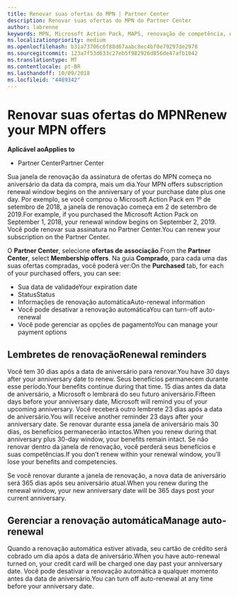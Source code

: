 ```yaml
---
title: Renovar suas ofertas do MPN | Partner Center
description: Renovar suas ofertas do MPN do Partner Center
author: labrenne
keywords: MPN, Microsoft Action Pack, MAPS, renovação de competência, data de renovação
ms.localizationpriority: medium
ms.openlocfilehash: b31a73706c6f88d67aabc8ec4bf0e79297de2978
ms.sourcegitcommit: 123a7f53d633c27eb5f982926d856de47afb1042
ms.translationtype: MT
ms.contentlocale: pt-BR
ms.lasthandoff: 10/09/2018
ms.locfileid: "4489342"
---
```

# <a name="renew-your-mpn-offers"></a><span data-ttu-id="a6f00-104">Renovar suas ofertas do MPN</span><span class="sxs-lookup"><span data-stu-id="a6f00-104">Renew your MPN offers</span></span>

**<span data-ttu-id="a6f00-105">Aplicável ao</span><span class="sxs-lookup"><span data-stu-id="a6f00-105">Applies to</span></span>**

- <span data-ttu-id="a6f00-106">Partner Center</span><span class="sxs-lookup"><span data-stu-id="a6f00-106">Partner Center</span></span>

<span data-ttu-id="a6f00-107">Sua janela de renovação da assinatura de ofertas do MPN começa no aniversário da data da compra, mais um dia.</span><span class="sxs-lookup"><span data-stu-id="a6f00-107">Your MPN offers subscription renewal window begins on the anniversary of your purchase date plus one day.</span></span> <span data-ttu-id="a6f00-108">Por exemplo, se você comprou o Microsoft Action Pack em 1º de setembro de 2018, a janela de renovação começa em 2 de setembro de 2019.</span><span class="sxs-lookup"><span data-stu-id="a6f00-108">For example, if you purchased the Microsoft Action Pack on September 1, 2018, your renewal window begins on September 2, 2019.</span></span> <span data-ttu-id="a6f00-109">Você pode renovar sua assinatura no Partner Center.</span><span class="sxs-lookup"><span data-stu-id="a6f00-109">You can renew your subscription on the Partner Center.</span></span>

<span data-ttu-id="a6f00-110">O **Partner Center**, selecione **ofertas de associação**.</span><span class="sxs-lookup"><span data-stu-id="a6f00-110">From the **Partner Center**, select **Membership offers**.</span></span>
<span data-ttu-id="a6f00-111">Na guia **Comprado**, para cada uma das suas ofertas compradas, você poderá ver:</span><span class="sxs-lookup"><span data-stu-id="a6f00-111">On the **Purchased** tab, for each of your purchased offers, you can see:</span></span>

- <span data-ttu-id="a6f00-112">Sua data de validade</span><span class="sxs-lookup"><span data-stu-id="a6f00-112">Your expiration date</span></span>
- <span data-ttu-id="a6f00-113">Status</span><span class="sxs-lookup"><span data-stu-id="a6f00-113">Status</span></span>
- <span data-ttu-id="a6f00-114">Informações de renovação automática</span><span class="sxs-lookup"><span data-stu-id="a6f00-114">Auto-renewal information</span></span>
- <span data-ttu-id="a6f00-115">Você pode desativar a renovação automática</span><span class="sxs-lookup"><span data-stu-id="a6f00-115">You can turn-off auto-renewal</span></span>
- <span data-ttu-id="a6f00-116">Você pode gerenciar as opções de pagamento</span><span class="sxs-lookup"><span data-stu-id="a6f00-116">You can manage your payment options</span></span>

## <a name="renewal-reminders"></a><span data-ttu-id="a6f00-117">Lembretes de renovação</span><span class="sxs-lookup"><span data-stu-id="a6f00-117">Renewal reminders</span></span>

<span data-ttu-id="a6f00-118">Você tem 30 dias após a data de aniversário para renovar.</span><span class="sxs-lookup"><span data-stu-id="a6f00-118">You have 30 days after your anniversary date to renew.</span></span> <span data-ttu-id="a6f00-119">Seus benefícios permanecem durante esse período.</span><span class="sxs-lookup"><span data-stu-id="a6f00-119">Your benefits continue during that time.</span></span> <span data-ttu-id="a6f00-120">15 dias antes da data de aniversário, a Microsoft o lembrará do seu futuro aniversário.</span><span class="sxs-lookup"><span data-stu-id="a6f00-120">Fifteen days before your anniversary date, Microsoft will remind you of your upcoming anniversary.</span></span> <span data-ttu-id="a6f00-121">Você receberá outro lembrete 23 dias após a data de aniversário.</span><span class="sxs-lookup"><span data-stu-id="a6f00-121">You will receive another reminder 23 days after your anniversary date.</span></span> <span data-ttu-id="a6f00-122">Se renovar durante essa janela de aniversário mais 30 dias, os benefícios permanecerão intactos.</span><span class="sxs-lookup"><span data-stu-id="a6f00-122">When you renew during that anniversary plus 30-day window, your benefits remain intact.</span></span> <span data-ttu-id="a6f00-123">Se não renovar dentro da janela de renovação, você perderá seus benefícios e suas competências.</span><span class="sxs-lookup"><span data-stu-id="a6f00-123">If you don’t renew within your renewal window, you’ll lose your benefits and competencies.</span></span>

<span data-ttu-id="a6f00-124">Se você renovar durante a janela de renovação, a nova data de aniversário será 365 dias após seu aniversário atual.</span><span class="sxs-lookup"><span data-stu-id="a6f00-124">When you renew during the renewal window, your new anniversary date will be 365 days post your current anniversary.</span></span>

## <a name="manage-auto-renewal"></a><span data-ttu-id="a6f00-125">Gerenciar a renovação automática</span><span class="sxs-lookup"><span data-stu-id="a6f00-125">Manage auto-renewal</span></span>

<span data-ttu-id="a6f00-126">Quando a renovação automática estiver ativada, seu cartão de crédito será cobrado um dia após a data de aniversário.</span><span class="sxs-lookup"><span data-stu-id="a6f00-126">When you have auto-renewal turned on, your credit card will be charged one day past your anniversary date.</span></span> <span data-ttu-id="a6f00-127">Você pode desativar a renovação automática a qualquer momento antes da data de aniversário.</span><span class="sxs-lookup"><span data-stu-id="a6f00-127">You can turn off auto-renewal at any time before your anniversary date.</span></span>